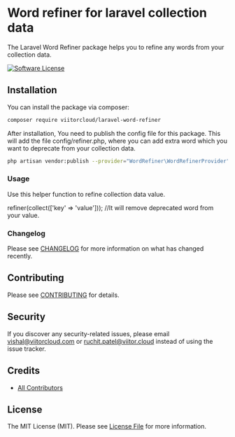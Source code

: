 # Word refiner for laravel collection data

The Laravel Word Refiner package helps you to refine any words from your collection data.

[![Software License](https://img.shields.io/badge/license-MIT-brightgreen.svg?style=flat-square)](LICENSE.md)

## Installation

You can install the package via composer:

```bash
composer require viitorcloud/laravel-word-refiner
```

After installation, You need to publish the config file for this package. This will add the file config/refiner.php, where you can add extra word which you want to deprecate from your collection data.

```bash
php artisan vendor:publish --provider="WordRefiner\WordRefinerProvider"
```

### Usage

Use this helper function to refine collection data value. 

refiner(collect(['key' => 'value'])); //It will remove deprecated word from your value.

### Changelog

Please see [CHANGELOG](CHANGELOG.md) for more information on what has changed recently.

## Contributing

Please see [CONTRIBUTING](CONTRIBUTING.md) for details.

## Security

If you discover any security-related issues, please email vishal@viitorcloud.com or ruchit.patel@viitor.cloud instead of using the issue tracker.

## Credits

- [All Contributors](../../contributors)

## License

The MIT License (MIT). Please see [License File](LICENSE.md) for more information.
